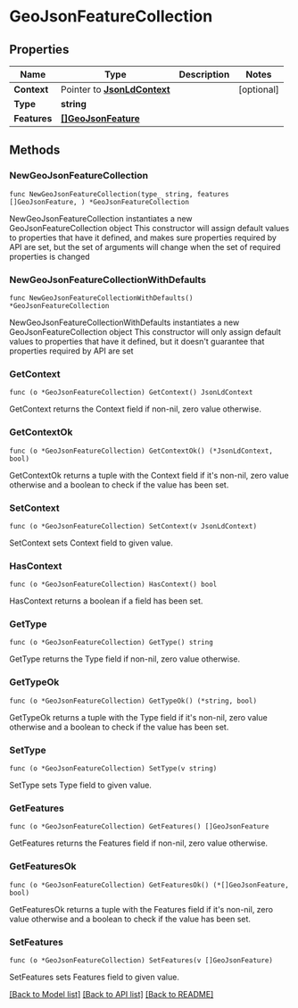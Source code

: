 # GeoJsonFeatureCollection

## Properties

Name | Type | Description | Notes
------------ | ------------- | ------------- | -------------
**Context** | Pointer to [**JsonLdContext**](JsonLdContext.md) |  | [optional] 
**Type** | **string** |  | 
**Features** | [**[]GeoJsonFeature**](GeoJsonFeature.md) |  | 

## Methods

### NewGeoJsonFeatureCollection

`func NewGeoJsonFeatureCollection(type_ string, features []GeoJsonFeature, ) *GeoJsonFeatureCollection`

NewGeoJsonFeatureCollection instantiates a new GeoJsonFeatureCollection object
This constructor will assign default values to properties that have it defined,
and makes sure properties required by API are set, but the set of arguments
will change when the set of required properties is changed

### NewGeoJsonFeatureCollectionWithDefaults

`func NewGeoJsonFeatureCollectionWithDefaults() *GeoJsonFeatureCollection`

NewGeoJsonFeatureCollectionWithDefaults instantiates a new GeoJsonFeatureCollection object
This constructor will only assign default values to properties that have it defined,
but it doesn't guarantee that properties required by API are set

### GetContext

`func (o *GeoJsonFeatureCollection) GetContext() JsonLdContext`

GetContext returns the Context field if non-nil, zero value otherwise.

### GetContextOk

`func (o *GeoJsonFeatureCollection) GetContextOk() (*JsonLdContext, bool)`

GetContextOk returns a tuple with the Context field if it's non-nil, zero value otherwise
and a boolean to check if the value has been set.

### SetContext

`func (o *GeoJsonFeatureCollection) SetContext(v JsonLdContext)`

SetContext sets Context field to given value.

### HasContext

`func (o *GeoJsonFeatureCollection) HasContext() bool`

HasContext returns a boolean if a field has been set.

### GetType

`func (o *GeoJsonFeatureCollection) GetType() string`

GetType returns the Type field if non-nil, zero value otherwise.

### GetTypeOk

`func (o *GeoJsonFeatureCollection) GetTypeOk() (*string, bool)`

GetTypeOk returns a tuple with the Type field if it's non-nil, zero value otherwise
and a boolean to check if the value has been set.

### SetType

`func (o *GeoJsonFeatureCollection) SetType(v string)`

SetType sets Type field to given value.


### GetFeatures

`func (o *GeoJsonFeatureCollection) GetFeatures() []GeoJsonFeature`

GetFeatures returns the Features field if non-nil, zero value otherwise.

### GetFeaturesOk

`func (o *GeoJsonFeatureCollection) GetFeaturesOk() (*[]GeoJsonFeature, bool)`

GetFeaturesOk returns a tuple with the Features field if it's non-nil, zero value otherwise
and a boolean to check if the value has been set.

### SetFeatures

`func (o *GeoJsonFeatureCollection) SetFeatures(v []GeoJsonFeature)`

SetFeatures sets Features field to given value.



[[Back to Model list]](../README.md#documentation-for-models) [[Back to API list]](../README.md#documentation-for-api-endpoints) [[Back to README]](../README.md)


